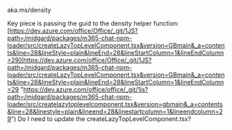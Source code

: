 aka.ms/density

Key piece is passing the guid to the density helper function: [https://dev.azure.com/office/Office/_git/1JS?path=/midgard/packages/m365-chat-npm-loader/src/createLazyTopLevelComponent.tsx&version=GBmain&_a=contents&line=28&lineStyle=plain&lineEnd=28&lineStartColumn=1&lineEndColumn=29](https://dev.azure.com/office/Office/_git/1JS?path=/midgard/packages/m365-chat-npm-loader/src/createLazyTopLevelComponent.tsx&version=GBmain&_a=contents&line=28&lineStyle=plain&lineEnd=28&lineStartColumn=1&lineEndColumn=29 "https://dev.azure.com/office/office/_git/1js?path=/midgard/packages/m365-chat-npm-loader/src/createlazytoplevelcomponent.tsx&version=gbmain&_a=contents&line=28&linestyle=plain&lineend=28&linestartcolumn=1&lineendcolumn=29")
Do I need to update the createLazyTopLevelComponent.tsx? 